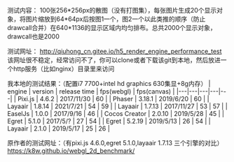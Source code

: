 测试内容：
100张256\*256px的散图（没有打图集），每张图片生成20个显示对象，将图片缩放到64\*64px后按图1一个，图2一个以此类推的顺序（防止drawcall合并）在640*1136的显示区域内均匀排布。总共2000个显示对象，drawcall也是2000

测试网址：
http://qiuhong_cn.gitee.io/h5_render_engine_performance_test
<br>该网址很不稳定，经常访问不了，你可以clone或者下载该git到本地，然后放进一个http服务（比如nginx）目录里来访问

我本地的测试结果：（配置i7 7700+intel hd graphics 630集显+8g内存）
| engine | version | release time | fps(webgl) | fps(canvas) |
|---|---|---|---|---|
| Pixi.js | 4.6.2 | 2017/11/30 | 60 |
| Phaser | 3.18.1 | 2019/6/20 | 60 |
| Layaair | 1.8.14 | 2021/7/21 | 54 | 59 |
| Layaair | 1.7.13 | 2017/11/27 | 53 | 57 |
| EaselJs | 1.0.0 | 2017/9/16 | 46 |
| Cocos Creator | 2.0.10 | 2019/5/28 | 45 |
| Egret | 5.1.0 | 2017/5/? | 27 | 54 |
| Egret | 5.2.19 | 2019/5/13 | 26 | 54 |
| Layaair | 2.1.0 | 2019/5/17 | 25 | 26 |

原作者的测试网址：（有pixi.js 4.6.0,egret 5.1.0,layaair 1.7.13 三个引擎的对比）
https://k8w.github.io/webgl_2d_benchmark/